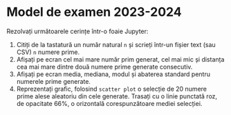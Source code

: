 # Model de examen 2023-2024

Rezolvați următoarele cerințe într-o foaie Jupyter:

1. Citiți de la tastatură un număr natural `n` și scrieți într-un fișier text (sau CSV) `n` numere prime.
2. Afișați pe ecran cel mai mare număr prim generat, cel mai mic și distanța cea mai mare dintre două numere prime generate consecutiv.
3. Afișați pe ecran media, mediana, modul și abaterea standard pentru numerele prime generate.
4. Reprezentați grafic, folosind `scatter plot` o selecție de 20 numere prime alese aleatoriu din cele generate. Trasați cu o linie punctată roz, de opacitate 66%, o orizontală corespunzătoare mediei selecției.